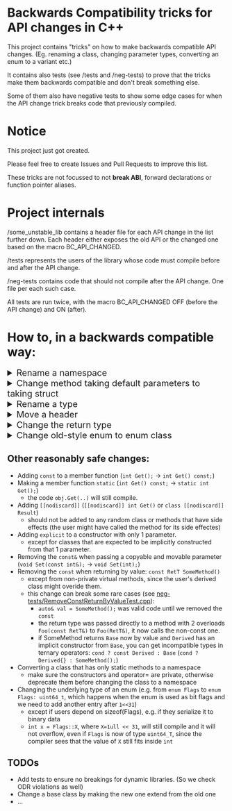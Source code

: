 # Backwards Compatibility tricks for API changes in C++

This project contains "tricks" on how to make backwards compatible API changes.
(Eg. renaming a class, changing parameter types, converting an enum to a variant etc.)

It contains also tests (see /tests and /neg-tests) to prove that
the tricks make them backwards compatible and don't break something else.

Some of them also have negative tests to show some edge cases for when the
API change trick breaks code that previously compiled.

# Notice

This project just got created.

Please feel free to create Issues and Pull Requests to improve this list.

These tricks are not focussed to not **break ABI**,
forward declarations or function pointer aliases.

# Project internals

/some_unstable_lib contains a header file for each API change in the list further down.
Each header either exposes the old API or the changed one based on the macro BC_API_CHANGED.

/tests represents the users of the library whose code must compile
before and after the API change.

/neg-tests contains code that should not compile after the API change.
One file per each such case.

All tests are run twice, with the macro BC_API_CHANGED OFF (before the API change)
and ON (after).


<!--
# Overview
* [Rename/Move a namespace](#mv-namespace)
* [Change method with default parameters to receive a struct with those parameters](#change_defaults)
* [Rename/Move a type](#mv-type)
* [Rename/Move a header](#mv-header)
* [Change the return type (or "overloading" by return type)](#change_ret_type)
* [Reasonably safe changes](#reasonably_safe_changes)
* [Move symbols to a different namespace](#move_symb_to_ns)
* [Move symbols to a different class](#move_symb_to_class)
-->


# How to, in a backwards compatible way:

<details>
  <summary style="font-size:20px" id="mv-namespace">Rename a namespace</summary>

### Initial code:

```cpp
namespace path::to::v1 { ... }
```

### Scenario:

We maybe need to change the namespace name to fix a typo.
We will change it from `path::to::v1` to `path::to::v2`.

### Solution:

Rename the old namespace to the new one and add a namespace alias
for the old one.

```diff
+ namespace path::to::v2 {}
+ namespace path::to {
+   namespace v1 = path::to::v2;
+ }
+ 
- namespace path::to::v1 { ... }
+ namespace path::to::v2 { ... }
```

### Remarks:

* `[[deprecated]]` attribute doesn't work on namespace aliases.
  You can try compiler specific directives (Eg. `#pragma deprecated(keyword)` for
  msvc)

* The empty namespace `namespace path::to::v2 {}` was added at the top of the
file for visibility purposes

### Relevant Files:

* API: [NamespaceRename.hpp](some_unstable_lib/include/NamespaceRename.hpp)
* User: [NamespaceRenameTest.cpp](tests/NamespaceRenameTest.cpp)

</details>


<details>
  <summary style="font-size:20px" id="change_defaults">Change method taking default parameters to taking struct</summary>

### Initial code:

```cpp
void SomeMethod(
    int mandatory,
    bool opt1 = false,
    float opt2 = 1e-6f,
    int opt3 = 42
) { ... }
```

### Scenario:

This method receives too many default parameters, and it only becomes
harder for users to call it with only 1 or 2 parameters changed. We need to
change the method to receive a struct containing these parameters instead.

### Solution:

If you just add the new `SomeMethod`, users calling `SomeMethod` with
just the mandatory parameters will have the compiler complain about ambiguity
(it won't know which of the 2 methods to choose from).
To tell it to prefer the newer one we need to make the old one less
specialized by making it a template.

```diff
+ template<int = 0>
void SomeMethod(
    int mandatory,
    bool opt1 = false,
    float opt2 = 1e-6f,
    int opt3 = 42
+ ) {
+  // Call the new implementation now
+  SomeMethod(mandatory, SomeMethodOpts{opt1, opt2, opt3});
+ }
+ 
+ struct SomeMethodOpts { bool opt1 = false; float opt2 = 1e-6; int opt3 = 42; };
+ void SomeMethod(
+     int mandatory,
+     SomeMethodOpts opts = {}
) { ... }
```

### Remarks:

You can deprecate the old `SomeMethod` (now a template)

### Relevant Files:

* API: [MethodDefaultParams.hpp](some_unstable_lib/include/MethodDefaultParams.hpp)
* User: [MethodDefaultParamsTest.cpp](tests/MethodDefaultParamsTest.cpp)

</details>


<details>
  <summary style="font-size:20px" id="mv-type">Rename a type</summary>

### Initial code:

```cpp
struct OldName { ... };
```

### Scenario:

We maybe need to update the struct name to fix a typo.
We will change it to `NewName`.

### Solution:

We can use a type alias.

```diff
- struct OldName { ... };
+ struct NewName { ... };
+ using OldName = NewName;
```

### Remarks:

* You can deprecate the old `OldName`.
* The users might learn the hard way that they shouldn't forward declare foreign
  types.

### Relevant Files:

* API: [StructRename.hpp](some_unstable_lib/include/StructRename.hpp)
* User: [StructRenameTest.cpp](tests/StructRenameTest.cpp)

</details>


<details>
  <summary style="font-size:20px" id="mv-header">Move a header</summary>

### Initial code:

```cpp
// v1/OldName.hpp:
...
```

### Scenario:

We need to move/rename the header to `v2/NewName.hpp`.

### Solution:

1. Move/rename the header:

```diff
- // v1/OldName.hpp:
+ // v2/NewName.hpp: <- only moved/renamed
...
```

2. Create a compatibility header file in the old location that includes
  the renamed/moved one.

```cpp
// v1/OldName.hpp: <- created to only include the renamed header + deprecation notice
#include "v2/NewName.hpp"

// You can also deprecate it by inserting a compilation error/warning:
// #error/warning OldName.hpp is deprecated, include "v2/NewName.hpp".`
```

### Remarks:

Rename/move using the versioning tool (Git/SVN) so you don't lose blame history.

</details>


<details>
  <summary style="font-size:20px" id="change_ret_type">Change the return type</summary>

### Warning:

Prefer to just add a new method called slightly different instead.
What's about to follow is over-engineered.

In short: we will overload the implicit cast operator of the returned type,
and if the returned type is a primitive, we will create a new type that wraps it.

### Initial code:

```cpp
// (1) change some primitive `T` to `NewUserDefT`
bool CheckPassword(std::string);

// (2) change some primitive `const T&` to primitive `T`
struct Strukt {
  const float& GetMemF() const { return m_memF; }
private:
  float m_memF;
};
```

### Scenario:

(1) `CheckPassword` method returns true if it succeeds, otherwise false.
Make this method return some meaningful error message so the user knows why it
failed (why it returned false).

(2) `Strukt::GetMemF` returns a primitive type as const& which is bad for multiple reasons
(performance, [lifetime](https://www.sandordargo.com/blog/2020/11/18/when-use-const-3-return-types#returning-const-references), complexity issues).
We need to return by value.

Unfortunately, we cannot just overload a function by return type and then deprecate it.

### Solution:

For situation (1): Return a new type that can be implicitly casted to bool.

- (1.1): If you don't want it to be implicitly casted to other primitive types like
  `int`, since C++20 you can make it conditionally explicit.
  (In the tests, `int x = CheckPassword("");` doesn't compile after the API change,
  while `bool x = CheckPassword("");` does)

```diff
// (1) change primitive `T` to `NewUserDefT`
+ struct CheckPasswordResult { // mimics std::expected<void, std::string>
+     operator bool() const { return !m_errMsg.has_value(); }
+     const std::string& error() const { return m_errMsg.value(); }
+ private:
+     std::optional<std::string> m_errMsg;
+ };
- bool CheckPassword(std::string);
+ CheckPasswordResult CheckPassword(std::string);
```

For situation (2): Add a new class `GetterRetT` with 2 implicit cast operators to `NewRetT` and to `OldRetT`.
"Mark" the implicit cast operator to `OldRetT` as deprecated and as "less specialized"
(i.e. as template, so that the compiler will choose at "overload resolution" the `NewRetT` overload).

Additionally, inside the `Strukt` return `GetterRetT` by `const&` so that we avoid runtime
exceptions from dangling references in user's code in case they have a StruktWrapper class that
also has a `const float& GetMemF()` that called and returned the result of our `GetMemF()`.

```diff
// (2) change primitive `const T&` to primitive `T`
+ struct GetterRetT {
+   template <int = 0> // (2.1)
+   operator OldRetT () const { ... }
+   operator NewRetT () const { ... }
+ };

struct Strukt {
-   const float& GetMemF() const { return m_memF; }
+   const GetterRetT& GetMemF() const { return m_memF; }
private:
-   float m_memF = 3.f;
+   GetterRetT m_memF = 3.f;
};
```

### Relevant Files:

* API: [include/ReturnTypeChange.hpp](some_unstable_lib/include/ReturnTypeChange.hpp)
  [include/ReturnTypeChangeByValue.hpp](some_unstable_lib/include/ReturnTypeChangeByValue.hpp)
* User: [tests/ReturnTypeChangeTest.cpp](tests/ReturnTypeChangeTest.cpp)
  [tests/ReturnTypeChangeByValueTest.hpp](tests/ReturnTypeChangeByValueTest.hpp)
* Neg: [neg-tests/ReturnTypeChangeTest.cpp](neg-tests/ReturnTypeChangeTest.cpp)

</details>

<details>
  <summary style="font-size:20px" id="change_to_enum_class">Change old-style enum to enum class</summary>

### Warning:

The proposed solution will break implicit conversion from the enum to integers.

### Initial code:

```cpp
enum Style {
    STYLE_BOLD,
    STYLE_ITALLIC,
    STYLE_STRIKE_THROUGH,
};
```

### Scenario:

We need to modernize the API to use `enum class` instead.

### Solution:

In order to not break scoped uses of the enum (e.g. `auto style = Style::STYLE_BOLD`)
we will duplicate the enum fields with the enum class's naming style,
and make sure their value is assigned to the old enum fields.

In order to not break unscoped uses of the enum (e.g. `auto style = STYLE_BOLD`),
we will define static variables for each enum entry.

```diff
- enum Style {
+ enum class Style {
    Bold,
    Itallic,
    StrikeThrough,
+   STYLE_BOLD = Bold,
+   STYLE_ITALLIC = Itallic,
+   STYLE_STRIKE_THROUGH = StrikeThrough,
};

+ static inline Style STYLE_BOLD = Style::Bold;
+ static inline Style STYLE_ITALLIC = Style::Itallic;
+ static inline Style STYLE_STRIKE_THROUGH = Style::StrikeThrough;
```

### Remarks: 

* Inspired by the [memory_order change in the standard](https://www.open-std.org/jtc1/sc22/wg21/docs/papers/2016/p0439r0.html)

* If the enum was used as bit flags, define bitwise operators as well.
And if there were methods that recieved the unscoped enum as `int`,
overload them to receive the scoped enum now (since the bitwise operators return the scoped enum,
if they were to return an `int`, users will not be able to chain more than 2 of them: e.g.
`Print(STYLE_BOLD | STYLE_ITALLIC | STYLE_STRIKE_THROUGH) // operator|(Style, int) is not overloaded`).

```cpp
// Add `friend` if the enum lies inside a `struct`
[friend] inline Style operator|(Style lhs, Style rhs) {
    return static_cast<Style>(static_cast<int>(lhs) | static_cast<int>(rhs));
}
```

### Relevant Files:

* API: [ChangeToEnumClass.hpp](some_unstable_lib/include/ChangeToEnumClass.hpp)
* User: [ChangeToEnumClassTest.cpp](tests/ChangeToEnumClassTest.cpp)

</details>

<!--

<details>
  <summary style="font-size:20px" id="move_symb_to_ns">Move types/symbols to a different namespace</summary>

### Initial code:

```cpp
namespace path::to::v1 {
  struct DontMove {};
  struct Bar {};
  constexpr int VAL = 42;
  enum SomeEnum { A, B, C };
}
```

### Scenario:

### Solution:

```cpp
// simply move them
namespace path::to::v2 {
struct Bar {
};
constexpr int VAL = 42;
enum SomeEnum { A, B, C };
}

namespace path::to::v1 {
struct DontMove {
};

// add using declarations for each
// moved symbol in the old namespace
using path::to::v2::Bar;
using path::to::v2::VAL;
using path::to::v2::SomeEnum;
// to not break "v2::A" uses
using path::to::v2::SomeEnum::A;
using path::to::v2::SomeEnum::B;
using path::to::v2::SomeEnum::C;
}
```

### Remarks:

### Relevant Files:

</details>


<details>
  <summary style="font-size:20px" id="move_symb_to_class">Move types/symbols to a different class</summary>

### Initial code:

```cpp
// Change: move these to NewClass
struct OldClass {
struct Bar {
};
constexpr int VAL = 42;
enum SomeEnum { A, B, C };
bool Foo() { return true; }
}
```

### Solution:

```cpp
// simply move them
struct NewClass {
struct Bar {
};
static constexpr int VAL = 42;
enum SomeEnum { A, B, C };
bool Foo() { return true; }
}

// In short, the old class should depend on the new one so you can add these:
struct OldClass {
using Bar = NewClass::Bar;
static constexpr int VAL = NewClass::VAL;
using SomeEnum = NewClass::SomeEnum;
// plain old enums are special, you also need to not break "OldClass::A" uses
static constexpr SomeEnum A = NewClass::A;
static constexpr SomeEnum B = NewClass::B;
static constexpr SomeEnum C = NewClass::C;

bool Foo() { return m_newCls.Foo(); }
private:
NewClass m_newCls;
}
```

### Remarks:

You need to add a `static constexpr` for each enum field since it
is unscoped in the old class.
-->

</details>

## Other reasonably safe changes:

* Adding `const` to a member function (`int Get();` -> `int Get() const;`)
* Making a member function `static` (`int Get() const;` -> `static int Get();`)
	* the code `obj.Get(..)` will still compile.
* Adding `[[nodiscard]]` (`[[nodiscard]] int Get()` or `class [[nodiscard]] Result`)
	* should not be added to any random class or methods that have side effects (the user might have called the method for its side effectes)
* Adding `explicit` to a constructor with only 1 parameter.
	* except for classes that are expected to be implicitly constructed from that 1 parameter.
* Removing the `const&` when passing a copyable and movable parameter (`void Set(const int&);` -> `void Set(int);`)
* Removing the `const` when returning by value: `const RetT SomeMethod()`
	* except from non-private virtual methods, since the user's derived class might overide them.
	* this change can break some rare cases (see [neg-tests/RemoveConstReturnByValueTest.cpp](neg-tests/RemoveConstReturnByValueTest.cpp)):
		* `auto& val = SomeMethod();` was valid code until we removed the `const`
		* the return type was passed directly to a method with 2 overloads `Foo(const RetT&)` to `Foo(RetT&)`, it now calls the non-const one.
		* if SomeMethod returns `Base` now by value and `Derived` has an implicit constructor from `Base`,
		you can get incompatible types in ternary operators: `cond ? const Derived : Base` (`cond ? Derived{} : SomeMethod();`)
* Converting a class that has only static methods to a namespace
	* make sure the constructors and operator= are private, otherwise deprecate them before changing the class to a namespace
* Changing the underlying type of an enum (e.g. from `enum Flags` to `enum Flags: uint64_t`,
which happens when the enum is used as bit flags and we need to add another entry after `1<<31`)
	* except if users depend on sizeof(Flags), e.g. if they serialize it to binary data
	* `int x = Flags::X`, where `X=1ull << 31`, will still compile and it will not overflow,
	even if `Flags` is now of type `uint64_T`, since the compiler sees that the value of `X` still fits inside `int`


## TODOs

- Add tests to ensure no breakings for dynamic libraries. (So we check ODR violations as well)
- Change a base class by making the new one extend from the old one
- ...
